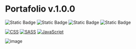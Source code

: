 # Portafolio v.1.0.0

![Static Badge](https://img.shields.io/badge/HTML-orange)
![Static Badge](https://img.shields.io/badge/CSS-0453FB)
![Static Badge](https://img.shields.io/badge/SASS-ed9de8)
![Static Badge](https://img.shields.io/badge/JAVASCRIPT-yellow)


[![CSS](https://img.shields.io/badge/CSS-0453FB?style=for-the-badge&labelColor=101010)]() 
[![SASS](https://img.shields.io/badge/SASS-ed9de8?style=for-the-badge&labelColor=101010)]() 
[![JavaScript](https://img.shields.io/badge/JAVASCRIPT-yellow?style=for-the-badge&labelColor=101010)]() 

![image](https://github.com/Company-Codermex/Portafolio/assets/143505447/c1cdd572-e2c6-4916-91f1-01941db116c0)
